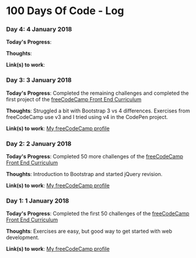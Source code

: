 # 100 Days Of Code - Log

### Day 4: 4 January 2018

**Today's Progress**: 

**Thoughts**: 

**Link(s) to work**: 


### Day 3: 3 January 2018

**Today's Progress**: Completed the remaining challenges and completed the first project of the [freeCodeCamp Front End Curriculum](https://www.freecodecamp.com/)

**Thoughts**: Struggled a bit with Bootstrap 3 vs 4 differences. Exercises from freeCodeCamp use v3 and I tried using v4 in the CodePen project.

**Link(s) to work**: [My freeCodeCamp profile](https://www.freecodecamp.org/t-brito)


### Day 2: 2 January 2018

**Today's Progress**: Completed 50 more challenges of the [freeCodeCamp Front End Curriculum](https://www.freecodecamp.com/) 

**Thoughts**: Introduction to Bootstrap and started jQuery revision.

**Link(s) to work**: [My freeCodeCamp profile](https://www.freecodecamp.org/t-brito)


### Day 1: 1 January 2018

**Today's Progress**: Completed the first 50 challenges of the [freeCodeCamp Front End Curriculum](https://www.freecodecamp.com/)

**Thoughts**: Exercises are easy, but good way to get started with web development.

**Link(s) to work**: [My freeCodeCamp profile](https://www.freecodecamp.org/t-brito)
